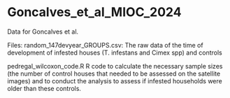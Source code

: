 # Goncalves_et_al_MIOC_2024
Data for Goncalves et al. 

Files:
random_147devyear_GROUPS.csv: The raw data of the time of development of infested houses (T. infestans and Cimex spp) and controls

pedregal_wilcoxon_code.R  R code to calculate the necessary sample sizes (the number of control houses that needed to be assessed on the satellite images) and
to conduct the analysis to assess if infested households were older than these controls. 

